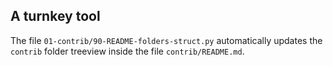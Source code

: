 A turnkey tool
--------------

The file `01-contrib/90-README-folders-struct.py` automatically updates the `contrib` folder treeview inside the file `contrib/README.md`.
